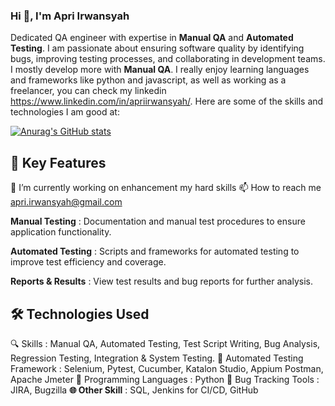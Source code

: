 ### Hi 👋, I'm Apri Irwansyah

Dedicated QA engineer with expertise in **Manual QA** and **Automated Testing**. I am passionate about ensuring software quality by identifying bugs, improving testing processes, and collaborating in development teams. I mostly develop more with **Manual QA**. I really enjoy learning languages and frameworks like python and javascript, as well as working as a freelancer, you can check my linkedin https://www.linkedin.com/in/apriirwansyah/.
Here are some of the skills and technologies I am good at:

[![Anurag's GitHub stats](https://github-readme-stats.vercel.app/api?username=ApriIrwansyah)](https://github.com/ApriIrwansyah/github-readme-stats)

## 🚀 Key Features

🔭 I’m currently working on enhancement my hard skills
📫 How to reach me apri.irwansyah@gmail.com

**Manual Testing**       : Documentation and manual test procedures to ensure application functionality.

**Automated Testing**    : Scripts and frameworks for automated testing to improve test efficiency and coverage.

**Reports & Results**    : View test results and bug reports for further analysis.

## 🛠️ Technologies Used

🔍 Skills                      : Manual QA, Automated Testing, Test Script Writing, Bug Analysis, Regression Testing, Integration & System Testing.
🔧 Automated Testing Framework : Selenium, Pytest, Cucumber, Katalon Studio, Appium Postman, Apache Jmeter
🔧 Programming Languages       : Python
🔧 Bug Tracking Tools          : JIRA, Bugzilla
**🌐 Other Skill**             : SQL, Jenkins for CI/CD, GitHub

